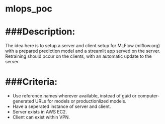 # mlops_poc

###Description: 
======
The idea here is to setup a server and client setup for MLFlow (mlflow.org) with a prepared prediction model and a streamlit app served on the server. Retraining should occur on the clients, with an automatic update to the server. 


###Criteria:
====== 
* Use reference names wherever available, instead of guid or computer-generated URLs for models or productionlized models. 
* Have a seperated instance of server and client. 
* Server exists in AWS EC2. 
* Client can exist within VPN. 
